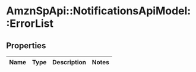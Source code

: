 # AmznSpApi::NotificationsApiModel::ErrorList

## Properties
Name | Type | Description | Notes
------------ | ------------- | ------------- | -------------

